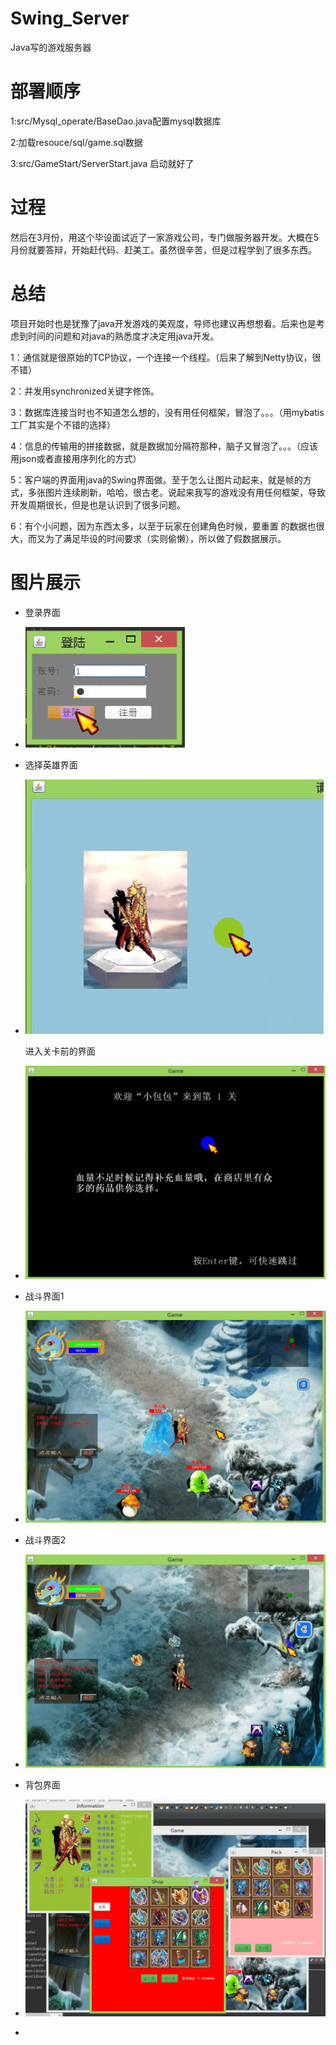 # Swing_Server
Java写的游戏服务器

# 部署顺序
1:src/Mysql_operate/BaseDao.java配置mysql数据库

2:加载resouce/sql/game.sql数据

3:src/GameStart/ServerStart.java 启动就好了

# 过程
然后在3月份，用这个毕设面试近了一家游戏公司，专门做服务器开发。大概在5月份就要答辩，开始赶代码、赶美工。虽然很辛苦，但是过程学到了很多东西。

# 总结
项目开始时也是犹豫了java开发游戏的美观度，导师也建议再想想看。后来也是考虑到时间的问题和对java的熟悉度才决定用java开发。

1：通信就是很原始的TCP协议，一个连接一个线程。（后来了解到Netty协议，很不错）

2：并发用synchronized关键字修饰。

3：数据库连接当时也不知道怎么想的，没有用任何框架，冒泡了。。。（用mybatis工厂其实是个不错的选择）

4：信息的传输用的拼接数据，就是数据加分隔符那种，脑子又冒泡了。。。（应该用json或者直接用序列化的方式）

5：客户端的界面用java的Swing界面做。至于怎么让图片动起来，就是帧的方式，多张图片连续刷新，哈哈，很古老。说起来我写的游戏没有用任何框架，导致开发周期很长，但是也是认识到了很多问题。

6：有个小问题，因为东西太多，以至于玩家在创建角色时候，要重置 的数据也很大，而又为了满足毕设的时间要求（实则偷懒），所以做了假数据展示。

# 图片展示

* 登录界面

* ![1](https://github.com/xiaobaobao007/Swing_Server/blob/master/resouce/img/show/login.png)

* 选择英雄界面

* ![1](https://github.com/xiaobaobao007/Swing_Server/blob/master/resouce/img/show/choose.png)

  进入关卡前的界面

* ![1](https://github.com/xiaobaobao007/Swing_Server/blob/master/resouce/img/show/loading.png)

* 战斗界面1

* ![1](https://github.com/xiaobaobao007/Swing_Server/blob/master/resouce/img/show/fighting1.png)

* 战斗界面2

* ![1](https://github.com/xiaobaobao007/Swing_Server/blob/master/resouce/img/show/fighting2.png)

* 背包界面

* ![1](https://github.com/xiaobaobao007/Swing_Server/blob/master/resouce/img/show/menu.png)

* 
